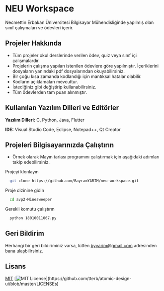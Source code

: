 
# NEU Workspace

Necmettin Erbakan Üniversitesi Bilgisayar Mühendisliğinde yapılmış olan sınıf çalışmaları ve ödevleri içerir.





## Projeler Hakkında

- Tüm projeler okul derslerinde verilen ödev, quiz veya sınıf içi çalışmalardır.
- Projelerin çalışma yapıları istenilen ödevlere göre yapılmıştır. İçeriklerini dosyaların yanındaki pdf dosyalarından okuyabilirsiniz.
- Bir çoğu kısa zamanda kodlandığı için mantıksal hatalar olabilir. 
- Kodların açıklamaları mevcuttur.
- İstediğiniz gibi değiştirip kullanabilirsiniz.
- Tüm ödevlerden tam puan alınmıştır.
  
## Kullanılan Yazılım Dilleri ve Editörler

**Yazılım Dilleri:** C, Python, Java, Flutter

**IDE:** Visual Studio Code, Eclipse, Notepad++, Qt Creator

  
## Projeleri Bilgisayarınızda Çalıştırın
* Örnek olarak Mayın tarlası programını çalıştırmak için aşağıdaki adımları takip edebilirsiniz.

Projeyi klonlayın

```bash
  git clone https://github.com/BayramYARIM/neu-workspace.git
```

Proje dizinine gidin

```bash
  cd avp2-Minesweeper
```

Gerekli komutu çalıştırın

```bash
  python 18010011067.py
```

  
## Geri Bildirim

Herhangi bir geri bildiriminiz varsa, lütfen byyarim@gmail.com adresinden bana ulaşbilirsiniz.

  
## Lisans

[MIT](https://choosealicense.com/licenses/mit/)
[![MIT License](https://img.shields.io/apm/l/atomic-design-ui.svg?)](https://github.com/tterb/atomic-design-ui/blob/master/LICENSEs)

  
